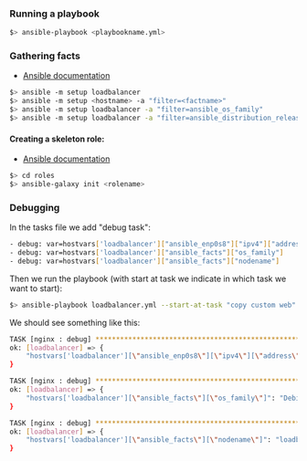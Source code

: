 ### Running a playbook

```sh
$> ansible-playbook <playbookname.yml>
```

### Gathering facts

- [Ansible documentation](https://docs.ansible.com/ansible/latest/user_guide/playbooks_variables.html)

```sh
$> ansible -m setup loadbalancer
$> ansible -m setup <hostname> -a "filter=<factname>"
$> ansible -m setup loadbalancer -a "filter=ansible_os_family"
$> ansible -m setup loadbalancer -a "filter=ansible_distribution_release"
```

#### Creating a skeleton role:
- [Ansible documentation](https://docs.ansible.com/ansible/latest/reference_appendices/galaxy.html#ansible-galaxy)
```sh
$> cd roles
$> ansible-galaxy init <rolename>
```

### Debugging
In the tasks file we add "debug task":

```sh
- debug: var=hostvars['loadbalancer']["ansible_enp0s8"]["ipv4"]["address"]
- debug: var=hostvars['loadbalancer']["ansible_facts"]["os_family"]
- debug: var=hostvars['loadbalancer']["ansible_facts"]["nodename"]
```

Then we run the playbook (with start at task we indicate in which task we want to start):
```sh
$> ansible-playbook loadbalancer.yml --start-at-task "copy custom web"
```

We should see something like this:
```sh
TASK [nginx : debug] ***********************************************************************************************************
ok: [loadbalancer] => {
    "hostvars['loadbalancer'][\"ansible_enp0s8\"][\"ipv4\"][\"address\"]": "10.0.1.11"
}

TASK [nginx : debug] ***********************************************************************************************************
ok: [loadbalancer] => {
    "hostvars['loadbalancer'][\"ansible_facts\"][\"os_family\"]": "Debian"
}

TASK [nginx : debug] ***********************************************************************************************************
ok: [loadbalancer] => {
    "hostvars['loadbalancer'][\"ansible_facts\"][\"nodename\"]": "loadbalancer"
}
```
